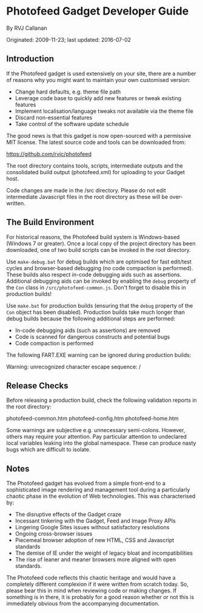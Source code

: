 # Photofeed Gadget Developer Guide

By RVJ Callanan

Originated: 2009-11-23; last updated: 2016-07-02


## Introduction

If the Photofeed gadget is used extensively on your site, there are a number
of reasons why you might want to maintain your own customised version:

* Change hard defaults, e.g. theme file path
* Leverage code base to quickly add new features or tweak existing features
* Implement localisation/language tweaks not available via the theme file
* Discard non-essential features
* Take control of the software update schedule

The good news is that this gadget is now open-sourced with a permissive MIT
license. The latest source code and tools can be downloaded from:

https://github.com/rvjc/photofeed

The root directory contains tools, scripts, intermediate outputs and the
consolidated build output (photofeed.xml) for uploading to your Gadget host.

Code changes are made in the /src directory. Please do not edit intermediate
Javascript files in the root directory as these will be over-written.


## The Build Environment

For historical reasons, the Photofeed build system is Windows-based (Windows 7
or greater). Once a local copy of the project directory has been downloaded,
one of two build scripts can be invoked in the root directory.

Use `make-debug.bat` for debug builds which are optimised for fast edit/test
cycles and browser-based debugging (no code compaction is performed). These
builds also respect in-code debugging aids such as assertions. Additional
debugging aids can be invoked by enabling the `debug` property of the `Con`
class in `/src/photofeed-common.js`. Don't forget to disable this in
production builds!

Use `make.bat` for production builds (ensuring that the `debug` property of
the `Con` object has been disabled). Production builds take much longer than
debug builds because the following additional steps are performed:

* In-code debugging aids (such as assertions) are removed
* Code is scanned for dangerous constructs and potential bugs
* Code compaction is performed

The following FART.EXE warning can be ignored during production builds:

Warning: unrecognized character escape sequence: \/


## Release Checks

Before releasing a production build, check the following validation reports in
the root directory:

photofeed-common.htm
photofeed-config.htm
photofeed-home.htm

Some warnings are subjective e.g. unnecessary semi-colons. However, others may
require your attention. Pay particular attention to undeclared local variables
leaking into the global namespace. These can produce nasty bugs which are
difficult to isolate.


## Notes

The Photofeed gadget has evolved from a simple front-end to a sophisticated
image rendering and management tool during a particularly chaotic phase in the
evolution of Web technologies. This was characterised by:

- The disruptive effects of the Gadget craze
- Incessant tinkering with the Gadget, Feed and Image Proxy APIs
- Lingering Google Sites issues without satisfactory resolutions
- Ongoing cross-browser issues
- Piecemeal browser adoption of new HTML, CSS and Javascript standards
- The demise of IE under the weight of legacy bloat and incompatibilities
- The rise of leaner and meaner browsers more aligned with open standards.

The Photofeed code reflects this chaotic heritage and would have a completely
different complexion if it were written from scratch today. So, please bear
this in mind when reviewing code or making changes. If something is in there,
it is probably for a good reason whether or not this is immediately obvious
from the accompanying documentation.
